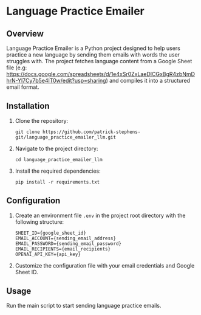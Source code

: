 # Language Practice Emailer

## Overview
Language Practice Emailer is a Python project designed to help users practice a new language by sending them emails with words the user struggles with. The project fetches language content from a Google Sheet file (e.g: https://docs.google.com/spreadsheets/d/1e4xSr0ZxLaeDICGxBgR4zbNmDhrN-Yl7Cy7b5e4lT0w/edit?usp=sharing) and compiles it into a structured email format.

## Installation
1. Clone the repository:
    ```
    git clone https://github.com/patrick-stephens-git/language_practice_emailer_llm.git
    ```
2. Navigate to the project directory:
    ```
    cd language_practice_emailer_llm
    ```
3. Install the required dependencies:
    ```
    pip install -r requirements.txt
    ```

## Configuration
1. Create an environment file `.env` in the project root directory with the following structure:
    ```
    SHEET_ID={google_sheet_id}
    EMAIL_ACCOUNT={sending_email_address}
    EMAIL_PASSWORD={sending_email_password}
    EMAIL_RECIPIENTS={email_recipients}
    OPENAI_API_KEY={api_key}
    ```
2. Customize the configuration file with your email credentials and Google Sheet ID.

## Usage
Run the main script to start sending language practice emails.